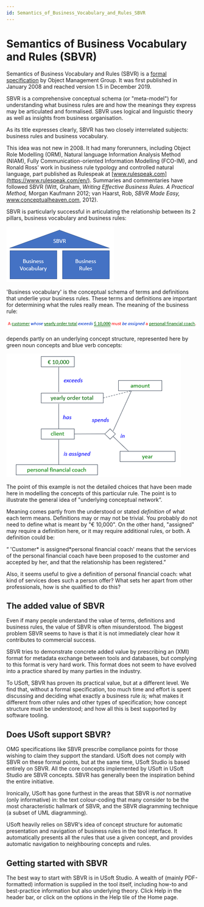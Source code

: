 ```yaml
---
id: Semantics_of_Business_Vocabulary_and_Rules_SBVR
---
```


# Semantics of Business Vocabulary and Rules (SBVR)

Semantics of Business Vocabulary and Rules (SBVR) is a [formal specification](https://www.omg.org/spec/SBVR) by Object Management Group. It was first published in January 2008 and reached version 1.5 in December 2019.

SBVR is a comprehensive conceptual schema (or "meta-model") for understanding what business rules are and how the meanings they express may be articulated and formalised. SBVR uses logical and linguistic theory as well as insights from business organisation.

As its title expresses clearly, SBVR has two closely interrelated subjects: business rules and business vocabulary.

This idea was not new in 2008. It had many forerunners, including Object Role Modelling (ORM), Natural language Information Analysis Method (NIAM), Fully Communication-oriented Information Modelling (FCO-IM), and Ronald Ross' work in business rule typology and controlled natural language, part published as Rulespeak at [www.rulespeak.com](https://www.rulespeak.com/en/). Summaries and commentaries have followed SBVR (Witt, Graham, *Writing Effective Business Rules. A Practical Method,* Morgan Kaufmann 2012; van Haarst, Rob, *SBVR Made Easy,* www.conceptualheaven.com, 2012).

SBVR is particularly successful in articulating the relationship between its 2 pillars, business vocabulary and business rules:

![](./assets/3c9aa47a-6ddd-4b10-9b12-e46bc12bb5ab.png)

'Business vocabulary' is the conceptual schema of terms and definitions that underlie your business rules. These terms and definitions are important for determining what the rules really mean. The meaning of the business rule:

![](./assets/a9a498d8-d1e9-4868-bd19-ffc660f506f6.png)

depends partly on an underlying concept structure, represented here by green noun concepts and blue verb concepts:

![](./assets/ff52c449-cdd5-4272-8859-d1df3bd27ccb.png)

The point of this example is not the detailed choices that have been made here in modelling the concepts of this particular rule. The point is to illustrate the general idea of "underlying conceptual network”.

Meaning comes partly from the understood or stated *definition* of what each term means. Definitions may or may not be trivial. You probably do not need to define what is meant by "€ 10,000". On the other hand, "assigned" may require a definition here, or it may require additional rules, or both. A definition could be:

“ 'Customer* is assigned*personal financial coach' means that the services of the personal financial coach have been proposed to the customer and accepted by her, and that the relationship has been registered.”

Also, it seems useful to give a definition of personal financial coach: what kind of services does such a person offer? What sets her apart from other professionals, how is she qualified to do this?

## The added value of SBVR

Even if many people understand the value of terms, definitions and business rules, the value of SBVR is often misunderstood. The biggest problem SBVR seems to have is that it is not immediately clear how it contributes to commercial success.

SBVR tries to demonstrate concrete added value by prescribing an (XMI) format for metadata exchange between tools and databases, but complying to this format is very hard work. This format does not seem to have evolved into a practice shared by many parties in the industry.

To USoft, SBVR has proven its practical value, but at a different level. We find that, without a formal specification, too much time and effort is spent discussing and deciding what exactly a business rule *is;* what makes it different from other rules and other types of specification; how concept structure must be understood; and how all this is best supported by software tooling.

## Does USoft support SBVR?

OMG specifications like SBVR prescribe compliance points for those wishing to claim they support the standard. USoft does not comply with SBVR on these formal points, but at the same time, USoft Studio is based entirely on SBVR. All the core concepts implemented by USoft in USoft Studio are SBVR concepts. SBVR has generally been the inspiration behind the entire initiative.

Ironically, USoft has gone furthest in the areas that SBVR is *not* normative (only informative) in: the text colour-coding that many consider to be the most characteristic hallmark of SBVR, and the SBVR diagramming technique (a subset of UML diagramming).

USoft heavily relies on SBVR's idea of concept structure for automatic presentation and navigation of business rules in the tool interface. It automatically presents all the rules that use a given concept, and provides automatic navigation to neighbouring concepts and rules.

## Getting started with SBVR

The best way to start with SBVR is in USoft Studio. A wealth of (mainly PDF-formatted) information is supplied in the tool itself, including how-to and best-practice information but also underlying theory. Click Help in the header bar, or click on the options in the Help tile of the Home page.

 